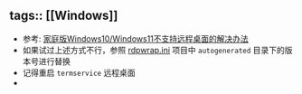 tags:: [[Windows]]
---

- 参考: [家庭版Windows10/Windows11不支持远程桌面的解决办法](https://juejin.cn/post/7288261619397984317)
- 如果试过上述方式不行，参照 [rdpwrap.ini](https://github.com/sebaxakerhtc/rdpwrap.ini) 项目中 `autogenerated` 目录下的版本号进行替换
- 记得重启 `termservice` 远程桌面
-